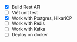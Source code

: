 * [x] Build Rest API
* [ ] Viết unit test
* [x] Work with Postgres, HikariCP
* [ ] Work with Redis
* [ ] Work with Kafka
* [ ] Deploy on docker